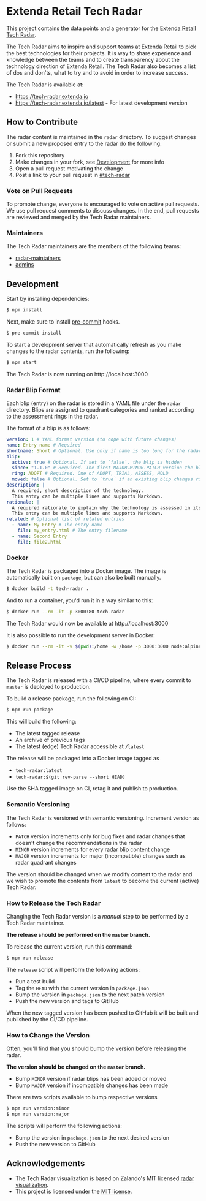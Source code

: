# Extenda Retail Tech Radar

This project contains the data points and a generator for the [Extenda Retail Tech Radar](http://tech-radar.extenda.io).

The Tech Radar aims to inspire and support teams at Extenda Retail to pick the best technologies for their projects.
It is way to share experience and knowledge between the teams and to create transparency about the technology direction of Extenda Retail. The Tech Radar also becomes a list of dos and don'ts, what to try and to avoid in order to increase success.

The Tech Radar is available at:

  - https://tech-radar.extenda.io
  - https://tech-radar.extenda.io/latest - For latest development version

## How to Contribute

The radar content is maintained in the `radar` directory. To suggest changes or submit a new proposed entry to the radar do the following:

  1. Fork this repository
  2. Make changes in your fork, see [Development](#Development) for more info
  3. Open a pull request motivating the change
  4. Post a link to your pull request in [#tech-radar](https://extendaretail.slack.com/channels/tech-radar)

### Vote on Pull Requests

To promote change, everyone is encouraged to vote on active pull requests. We use pull request comments to discuss changes. In the end, pull requests are reviewed and merged by the Tech Radar maintainers.

### Maintainers

The Tech Radar maintainers are the members of the following teams:

  - [radar-maintainers](https://github.com/orgs/extenda/teams/radar-maintainers)
  - [admins](https://github.com/orgs/extenda/teams/admins)

## Development

Start by installing dependencies:
```bash
$ npm install
```

Next, make sure to install [pre-commit](https://pre-commit.com) hooks.
```bash
$ pre-commit install
```

To start a development server that automatically refresh as you make changes to the radar contents, run the following:
```bash
$ npm start
```
The Tech Radar is now running on http://localhost:3000

### Radar Blip Format

Each blip (entry) on the radar is stored in a YAML file under the `radar` directory. Blips are assigned to quadrant categories and ranked according to the assessment rings in the radar.

The format of a blip is as follows:
```yaml
version: 1 # YAML format version (to cope with future changes)
name: Entry name # Required
shortname: Short # Optional. Use only if name is too long for the radar blip
blip:
  active: true # Optional. If set to `false`, the blip is hidden
  since: "1.1.0" # Required. The first MAJOR.MINOR.PATCH version the blip appeared
  ring: ADOPT # Required. One of ADOPT, TRIAL, ASSESS, HOLD
  moved: false # Optional. Set to `true` if an existing blip changes ring
description: |
  A required, short description of the technology.
  This entry can be multiple lines and supports Markdown.
rationale: |
  A required rationale to explain why the technology is assessed in its current ring.
  This entry can be multiple lines and supports Markdown.
related: # Optional list of related entries
  - name: My Entry # The entry name
    file: my_entry.html # The entry filename
  - name: Second Entry
    file: file2.html
```

### Docker

The Tech Radar is packaged into a Docker image. The image is automatically built
on `package`, but can also be built manually.

```bash
$ docker build -t tech-radar .
```

And to run a container, you'd run it in a way similar to this:

```bash
$ docker run --rm -it -p 3000:80 tech-radar
```
The Tech Radar would now be available at http://localhost:3000

It is also possible to run the development server in Docker:

```bash
$ docker run --rm -it -v $(pwd):/home -w /home -p 3000:3000 node:alpine sh -c "npm i; npm start"
```

## Release Process

The Tech Radar is released with a CI/CD pipeline, where every commit to `master` is deployed to production.

To build a release package, run the following on CI:

```bash
$ npm run package
```

This will build the following:

  - The latest tagged release
  - An archive of previous tags
  - The latest (edge) Tech Radar accessible at `/latest`

The release will be packaged into a Docker image tagged as

  - `tech-radar:latest`
  - `tech-radar:$(git rev-parse --short HEAD)`

Use the SHA tagged image on CI, retag it and publish to production.

### Semantic Versioning

The Tech Radar is versioned with semantic versioning. Increment version as follows:

  - `PATCH` version increments only for bug fixes and radar changes that doesn't change the recommendations in the radar
  - `MINOR` version increments for every radar blip content change
  - `MAJOR` version increments for major (incompatible) changes such as radar quadrant changes

The version should be changed when we modify content to the radar and we wish to promote the contents from `latest` to become the current (active) Tech Radar.

### How to Release the Tech Radar

Changing the Tech Radar version is a _manual_ step to be performed by a Tech Radar maintainer.

**The release should be performed on the `master` branch.**

To release the current version, run this command:

```bash
$ npm run release
```

The `release` script will perform the following actions:

  - Run a test build
  - Tag the `HEAD` with the current version in `package.json`
  - Bump the version in `package.json` to the next patch version
  - Push the new version and tags to GitHub

When the new tagged version has been pushed to GitHub it will be built and published by the CI/CD pipeline.

### How to Change the Version

Often, you'll find that you should bump the version before releasing the radar.

**The version should be changed on the `master` branch.**

  - Bump `MINOR` version if radar blips has been added or moved
  - Bump `MAJOR` version if incompatible changes has been made

There are two scripts available to bump respective versions

```bash
$ npm run version:minor
$ npm run version:major
```

The scripts will perform the following actions:

  - Bump the version in `package.json` to the next desired version
  - Push the new version to GitHub

## Acknowledgements

  * The Tech Radar visualization is based on Zalando's MIT licensed [radar visualization](https://github.com/zalando/tech-radar).
  * This project is licensed under the [MIT license](https://github.com/extenda/tech-radar/blob/master/LICENSE).
